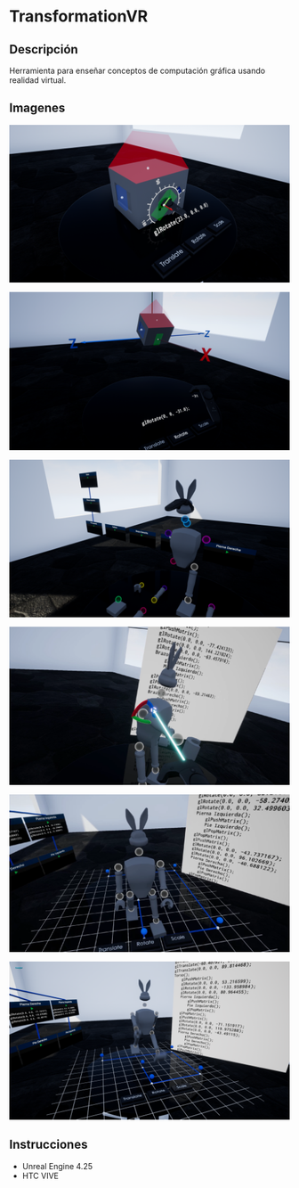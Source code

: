# TransformationVR

## Descripción

Herramienta para enseñar conceptos de computación gráfica usando realidad virtual.

## Imagenes

![Armado casa](Screens/Puerta.png "Armado casa")

![Transformación casa](Screens/RotacionCasa.png "Transformación casa")

![Construcción conejo](Screens/Armado.png "Construcción conejo")

![Animación conejo](Screens/Animacion.png "Animación conejo")

![Ejecución animación](Screens/Ejecucion2.png "Ejecución animación")

![Ejecución animación](Screens/Ejecucion.png "Ejecución animación")

## Instrucciones

- Unreal Engine 4.25
- HTC VIVE